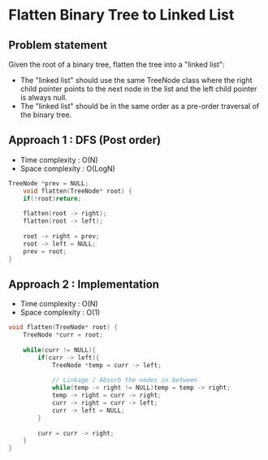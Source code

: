 # Flatten Binary Tree to Linked List

## Problem statement 

Given the root of a binary tree, flatten the tree into a "linked list":
- The "linked list" should use the same TreeNode class where the right child pointer points to the next node in the list and the left child pointer is always null.
- The "linked list" should be in the same order as a pre-order traversal of the binary tree.

## Approach 1 : DFS (Post order)

- Time complexity : O(N)
- Space complexity : O(LogN)

```cpp
TreeNode *prev = NULL;
    void flatten(TreeNode* root) {
    if(!root)return;
    
    flatten(root -> right);
    flatten(root -> left);
    
    root -> right = prev;
    root -> left = NULL;
    prev = root;
}
```

## Approach 2 : Implementation

- Time complexity : O(N)
- Space complexity : O(1)

```cpp
void flatten(TreeNode* root) {
    TreeNode *curr = root;
    
    while(curr != NULL){
        if(curr -> left){
            TreeNode *temp = curr -> left;
            
            // Linkage / Absorb the nodes in between
            while(temp -> right != NULL)temp = temp -> right;
            temp -> right = curr -> right;
            curr -> right = curr -> left;
            curr -> left = NULL;
        }
        
        curr = curr -> right;
    }
}
```